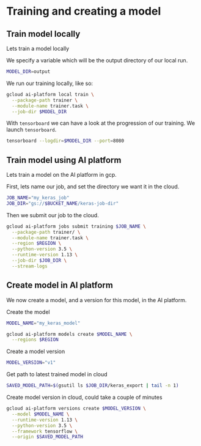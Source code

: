# Training and creating a model

## Train model locally

Lets train a model locally

We specify a variable which will be the output directory of our local run.
```bash
MODEL_DIR=output
```

We run our training locally, like so:
```bash
gcloud ai-platform local train \
  --package-path trainer \
  --module-name trainer.task \
  --job-dir $MODEL_DIR
```

With `tensorboard` we can have a look at the progression of our training. We launch `tensorboard`.
```bash
tensorboard --logdir=$MODEL_DIR --port=8080
```

## Train model using AI platform

Lets train a model on the AI platform in gcp.

First, lets name our job, and set the directory we want it in the cloud.
```bash
JOB_NAME="my_keras_job"
JOB_DIR="gs://$BUCKET_NAME/keras-job-dir"
```

Then we submit our job to the cloud.
```bash
gcloud ai-platform jobs submit training $JOB_NAME \
  --package-path trainer/ \
  --module-name trainer.task \
  --region $REGION \
  --python-version 3.5 \
  --runtime-version 1.13 \
  --job-dir $JOB_DIR \
  --stream-logs
```

## Create model in AI platform

We now create a model, and a version for this model, in the AI platform.

Create the model
```bash
MODEL_NAME="my_keras_model"

gcloud ai-platform models create $MODEL_NAME \
  --regions $REGION
```

Create a model version
```bash
MODEL_VERSION="v1"
```

Get path to latest trained model in cloud
```bash
SAVED_MODEL_PATH=$(gsutil ls $JOB_DIR/keras_export | tail -n 1)
```

Create model version in cloud, could take a couple of minutes
```bash
gcloud ai-platform versions create $MODEL_VERSION \
  --model $MODEL_NAME \
  --runtime-version 1.13 \
  --python-version 3.5 \
  --framework tensorflow \
  --origin $SAVED_MODEL_PATH
```
